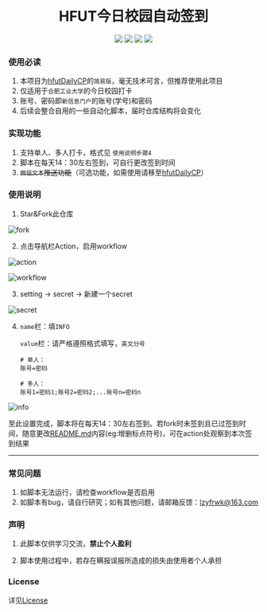 <div align="center">
<h1 align="center">HFUT今日校园自动签到</h1>
<img src="https://img.shields.io/github/issues/choya-lee/hfut-AutoCIS?color=green">
<img src="https://img.shields.io/github/stars/choya-lee/hfut-AutoCIS?color=yellow">
<img src="https://img.shields.io/github/forks/choya-lee/hfut-AutoCIS?color=orange">
    <img src="https://img.shields.io/github/license/choya-lee/hfut-AutoCIS?color=red">
</div>


### 使用必读

1. 本项目为[hfutDailyCP](https://github.com/choya-lee/hfutDailyCP)的`简易版`，毫无技术可言，但推荐使用此项目
2. 仅适用于`合肥工业大学`的今日校园打卡
3. 账号、密码即`新信息门户`的账号(学号)和密码
3. 后续会整合自用的一些自动化脚本，届时仓库结构将会变化

### 实现功能

1. 支持单人、多人打卡，格式见 `使用说明步骤4`
2. 脚本在每天14：30左右签到，可自行更改签到时间
3. ~~`微信文本`推送功能~~（可选功能，如需使用请移至[hfutDailyCP](https://github.com/choya-lee/hfutDailyCP)）

### 使用说明

1. Star&Fork此仓库

![fork](https://github.com/choya-lee/hfut-AutoCIS/raw/main/imgs/fork.png)

2. 点击导航栏Action，启用workflow


![action](https://github.com/choya-lee/hfut-AutoCIS/raw/main/imgs/action.png)

![workflow](https://github.com/choya-lee/hfut-AutoCIS/raw/main/imgs/workflow.png)



3. setting -> secret -> 新建一个secret

![secret](https://github.com/choya-lee/hfut-AutoCIS/raw/main/imgs/secret.png)

4. `name`栏：填`INFO`

   `value`栏：请严格遵照格式填写，`英文分号`
   
   ```
   # 单人：
   账号=密码
   
   # 多人：
   账号1=密码1;账号2=密码2;...账号n=密码n
   ```
   

![info](https://github.com/choya-lee/hfut-AutoCIS/raw/main/imgs/info.png)

至此设置完成，脚本将在每天14：30左右签到。若fork时未签到且已过签到时间，随意更改[README.md](README.md)内容(eg:增删标点符号)，可在action处观察到本次签到结果


---

### 常见问题

1. 如脚本无法运行，请检查workflow是否启用
2. 如脚本有bug，请自行研究；如有其他问题，请邮箱反馈：lzyfrwk@163.com

### 声明

1. 此脚本仅供学习交流，**禁止个人盈利**

2. 脚本使用过程中，若存在瞒报误报所造成的损失由使用者个人承担

### License

详见[License](LICENSE)

